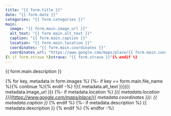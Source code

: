 ```yaml
---
title: "{{ form.title }}"
date: "{{ form.date }}"
categories: "{{ form.categories }}"
main:
  image: "{{ form.main.image_url }}"
  alt_text: "{{ form.main.alt_text }}"
  caption: "{{ form.main.caption }}"
  location: "{{ form.main.location }}"
  coordinates: "{{ form.main.coordinates }}"
  coordinates_url: "https://www.google.com/maps/place/{{ form.main.coordinates }}"
{% if form.strava %}strava: "{{ form.strava }}"{% endif %}
---
```


{{ form.main.description }}

{% for key, metadata in form.images %}
{%- if key == form.main.file_name %}{% continue %}{% endif -%}
![{{ metadata.alt_text }}]({{ metadata.image_url }})
{%- if metadata.location %}
*[{{ metadata.location }}](https://www.google.com/maps/place/{{ metadata.coordinates }}): {{ metadata.caption }}*
{% endif %}
{%- if metadata.description %}
{{ metadata.description }}
{% endif %}
{% endfor -%}
